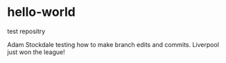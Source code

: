 # hello-world
test repositry

Adam Stockdale testing how to  make branch edits and commits. Liverpool just won the league!
